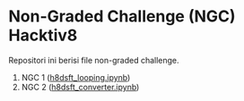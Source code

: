 # Non-Graded Challenge (NGC) Hacktiv8
Repositori ini berisi file non-graded challenge.

1. NGC 1 ([h8dsft_looping.ipynb](https://github.com/Natalie-wong26/Non-Graded-Challenge-Hacktiv8/blob/master/h8dsft_looping.ipynb))
2. NGC 2 ([h8dsft_converter.ipynb](https://github.com/Natalie-wong26/Non-Graded-Challenge-Hacktiv8/blob/master/h8dsft_converter.ipynb))